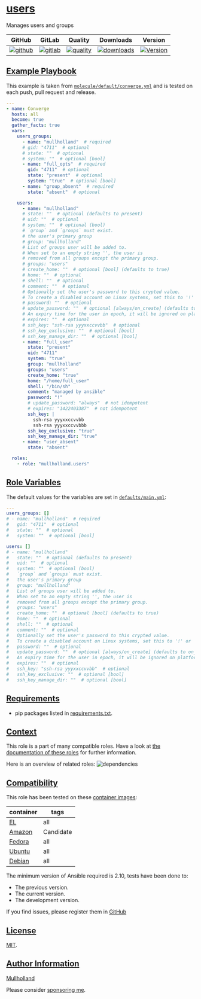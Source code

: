 # [users](#users)

Manages users and groups

|GitHub|GitLab|Quality|Downloads|Version|
|------|------|-------|---------|-------|
|[![github](https://github.com/mullholland/ansible-role-users/workflows/Ansible%20Molecule/badge.svg)](https://github.com/mullholland/ansible-role-users/actions)|[![gitlab](https://gitlab.com/opensourceunicorn/ansible-role-users/badges/master/pipeline.svg)](https://gitlab.com/opensourceunicorn/ansible-role-users)|[![quality](https://img.shields.io/ansible/quality/57640)](https://galaxy.ansible.com/mullholland/users)|[![downloads](https://img.shields.io/ansible/role/d/57640)](https://galaxy.ansible.com/mullholland/users)|[![Version](https://img.shields.io/github/release/mullholland/ansible-role-users.svg)](https://github.com/mullholland/ansible-role-users/releases/)|

## [Example Playbook](#example-playbook)

This example is taken from [`molecule/default/converge.yml`](https://github.com/mullholland/ansible-role-users/blob/master/molecule/default/converge.yml) and is tested on each push, pull request and release.

```yaml
---
- name: Converge
  hosts: all
  become: true
  gather_facts: true
  vars:
    users_groups:
      - name: "mullholland"  # required
      # gid: "4711"  # optional
      # state: ""  # optional
      # system: ""  # optional [bool]
      - name: "full_opts"  # required
        gid: "4711"  # optional
        state: "present"  # optional
        system: "true"  # optional [bool]
      - name: "group_absent"  # required
        state: "absent"  # optional

    users:
      - name: "mullholland"
      # state: ""  # optional (defaults to present)
      # uid: ""  # optional
      # system: ""  # optional (bool)
      # `group` and `groups` must exist.
      # the user's primary group
      # group: "mullholland"
      # List of groups user will be added to.
      # When set to an empty string '', the user is
      # removed from all groups except the primary group.
      # groups: "users"
      # create_home: ""  # optional [bool] (defaults to true)
      # home: ""  # optional
      # shell: ""  # optional
      # comment: ""  # optional
      # Optionally set the user's password to this crypted value.
      # To create a disabled account on Linux systems, set this to '!' or '*'.
      # password: ""  # optional
      # update_password: ""  # optional [always/on_create] (defaults to on_create)
      # An expiry time for the user in epoch, it will be ignored on platforms that do not support this.
      # expires: ""  # optional
      # ssh_key: "ssh-rsa yyyxxccvvbb"  # optional
      # ssh_key_exclusive: ""  # optional [bool]
      # ssh_key_manage_dir: ""  # optional [bool]
      - name: "full_user"
        state: "present"
        uid: "4711"
        system: "true"
        group: "mullholland"
        groups: "users"
        create_home: "true"
        home: "/home/full_user"
        shell: "/bin/sh"
        comment: "managed by ansible"
        password: "!"
        # update_password: "always"  # not idempotent
        # expires: "1422403387"  # not idempotent
        ssh_key: |
          ssh-rsa yyyxxccvvbb
          ssh-rsa yyyxxccvvbbb
        ssh_key_exclusive: "true"
        ssh_key_manage_dir: "true"
      - name: "user_absent"
        state: "absent"

  roles:
    - role: "mullholland.users"
```


## [Role Variables](#role-variables)

The default values for the variables are set in [`defaults/main.yml`](https://github.com/mullholland/ansible-role-users/blob/master/defaults/main.yml):

```yaml
---
users_groups: []
# - name: "mullholland"  # required
#   gid: "4711"  # optional
#   state: ""  # optional
#   system: ""  # optional [bool]

users: []
# - name: "mullholland"
#   state: ""  # optional (defaults to present)
#   uid: ""  # optional
#   system: ""  # optional (bool)
#   `group` and `groups` must exist.
#   the user's primary group
#   group: "mullholland"
#   List of groups user will be added to.
#   When set to an empty string '', the user is
#   removed from all groups except the primary group.
#   groups: "users"
#   create_home: ""  # optional [bool] (defaults to true)
#   home: ""  # optional
#   shell: ""  # optional
#   comment: ""  # optional
#   Optionally set the user's password to this crypted value.
#   To create a disabled account on Linux systems, set this to '!' or '*'.
#   password: ""  # optional
#   update_password: ""  # optional [always/on_create] (defaults to on_create)
#   An expiry time for the user in epoch, it will be ignored on platforms that do not support this.
#   expires: ""  # optional
#   ssh_key: "ssh-rsa yyyxxccvvbb"  # optional
#   ssh_key_exclusive: ""  # optional [bool]
#   ssh_key_manage_dir: ""  # optional [bool]
```

## [Requirements](#requirements)

- pip packages listed in [requirements.txt](https://github.com/mullholland/ansible-role-users/blob/master/requirements.txt).


## [Context](#context)

This role is a part of many compatible roles. Have a look at [the documentation of these roles](https://mullholland.net) for further information.

Here is an overview of related roles:
![dependencies](https://raw.githubusercontent.com/mullholland/ansible-role-users/png/requirements.png "Dependencies")

## [Compatibility](#compatibility)

This role has been tested on these [container images](https://hub.docker.com/u/mullholland):

|container|tags|
|---------|----|
|[EL](https://hub.docker.com/repository/docker/mullholland/docker-centos-systemd/general)|all|
|[Amazon](https://hub.docker.com/repository/docker/mullholland/docker-amazonlinux-systemd/general)|Candidate|
|[Fedora](https://hub.docker.com/repository/docker/mullholland/docker-fedora-systemd/general)|all|
|[Ubuntu](https://hub.docker.com/repository/docker/mullholland/docker-ubuntu-systemd/general)|all|
|[Debian](https://hub.docker.com/repository/docker/mullholland/docker-debian-systemd/general)|all|

The minimum version of Ansible required is 2.10, tests have been done to:

- The previous version.
- The current version.
- The development version.

If you find issues, please register them in [GitHub](https://github.com/mullholland/ansible-role-users/issues)

## [License](#license)

[MIT](https://github.com/mullholland/ansible-role-users/blob/master/LICENSE).

## [Author Information](#author-information)

[Mullholland](https://mullholland.net)

Please consider [sponsoring me](https://github.com/sponsors/mullholland).
